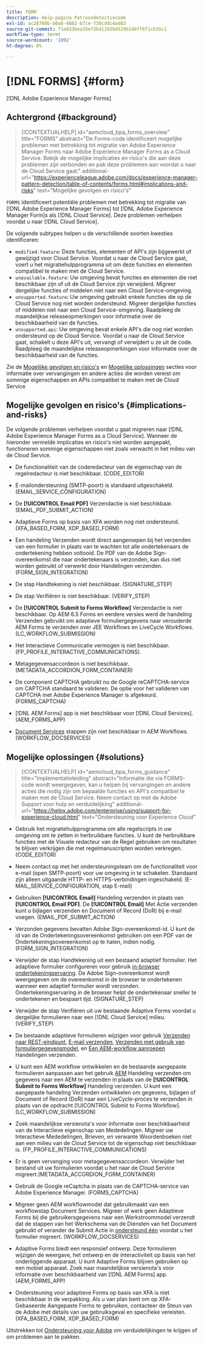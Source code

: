 ```yaml
---
title: FORM
description: Help-pagina Patroondetectiecode
exl-id: ac28760b-b0ab-4082-b7ce-730cddc4ad83
source-git-commit: f1e833bea35ef3b412936d529b14bff6f1cb35c1
workflow-type: tm+mt
source-wordcount: '1092'
ht-degree: 0%

---
```


# [!DNL FORMS] {#form}

[!DNL Adobe Experience Manager Forms]

## Achtergrond {#background}

>[!CONTEXTUALHELP]
>id="aemcloud_bpa_forms_overview"
>title="FORMS"
>abstract="De Forms-code identificeert mogelijke problemen met betrekking tot migratie van Adobe Experience Manager Forms naar Adobe Experience Manager Forms as a Cloud Service. Bekijk de mogelijke implicaties en risico&#39;s die aan deze problemen zijn verbonden en pak deze problemen aan voordat u naar de Cloud Service gaat."
>additional-url="https://experienceleague.adobe.com/docs/experience-manager-pattern-detection/table-of-contents/forms.html#implications-and-risks" text="Mogelijke gevolgen en risico&#39;s"

`FORMS` Identificeert potentiële problemen met betrekking tot migratie van [!DNL Adobe Experience Manager Forms] tot [!DNL Adobe Experience Manager Form]s als [!DNL Cloud Service]. Deze problemen verhelpen voordat u naar [!DNL Cloud Service].

De volgende subtypes helpen u de verschillende soorten kwesties identificeren:

* `modified.feature`: Deze functies, elementen of API&#39;s zijn bijgewerkt of gewijzigd voor Cloud Service. Voordat u naar de Cloud Service gaat, voert u het migratiehulpprogramma uit om deze functies en elementen compatibel te maken met de Cloud Service.
* `unavailable.feature`: Uw omgeving bevat functies en elementen die niet beschikbaar zijn of uit de Cloud Service zijn verwijderd. Migreer dergelijke functies of middelen niet naar een Cloud Service-omgeving.
* `unsupported.feature`: Uw omgeving gebruikt enkele functies die op de Cloud Service nog niet worden ondersteund. Migreer dergelijke functies of middelen niet naar een Cloud Service-omgeving. Raadpleeg de maandelijkse releaseopmerkingen voor informatie over de beschikbaarheid van de functies.
* `unsupported.api`: Uw omgeving bevat enkele API&#39;s die nog niet worden ondersteund op de Cloud Service. Voordat u naar de Cloud Service gaat, schakelt u deze API&#39;s uit, vervangt of verwijdert u ze uit de code. Raadpleeg de maandelijkse releaseopmerkingen voor informatie over de beschikbaarheid van de functies.

Zie de [Mogelijke gevolgen en risico&#39;s](#implications-and-risks) en [Mogelijke oplossingen](#solutions) secties voor informatie over vervangingen en andere acties die worden vereist om sommige eigenschappen en APIs compatibel te maken met de Cloud Service

## Mogelijke gevolgen en risico&#39;s {#implications-and-risks}

De volgende problemen verhelpen voordat u gaat migreren naar [!DNL Adobe Experience Manager Forms as a Cloud Service]. Wanneer de hieronder vermelde implicaties en risico&#39;s niet worden aangepakt, functioneren sommige eigenschappen niet zoals verwacht in het milieu van de Cloud Service.

* De functionaliteit van de coderedacteur van de eigenschap van de regelredacteur is niet beschikbaar. (CODE_EDITOR)

* E-mailondersteuning (SMTP-poort) is standaard uitgeschakeld. (EMAIL_SERVICE_CONFIGURATION)

* De **[!UICONTROL Email PDF]** Verzendactie is niet beschikbaar.(EMAIL_PDF_SUBMIT_ACTION)

* Adaptieve Forms op basis van XFA worden nog niet ondersteund. (XFA_BASED_FORM, XDP_BASED_FORM)

* Een handeling Verzenden wordt direct aangeroepen bij het verzenden van een formulier in plaats van te wachten tot alle ondertekenaars de ondertekening hebben voltooid. De PDF van de Adobe Sign-overeenkomst die naar ondertekenaars is verzonden, kan dus niet worden gebruikt of verwerkt door Handelingen verzenden. (FORM_SIGN_INTEGRATION)

* De stap Handtekening is niet beschikbaar. (SIGNATURE_STEP)

* De stap Verifiëren is niet beschikbaar. (VERIFY_STEP)

* De **[!UICONTROL Submit to Forms Workflow]** Verzendactie is niet beschikbaar. Op AEM 6.5 Forms en eerdere versies werd de handeling Verzenden gebruikt om adaptieve formuliergegevens naar verouderde AEM Forms te verzenden over JEE Workflows en LiveCycle Workflows. (LC_WORKFLOW_SUBMISSION)

* Het Interactieve Communicatie vermogen is niet beschikbaar.  (FP_PROFILE_INTERACTIVE_COMMUNICATIONS).

* Metagegevensaccordeon is niet beschikbaar. (METADATA_ACCORDION_FORM_CONTAINER)

* De component CAPTCHA gebruikt nu de Google reCAPTCHA-service om CAPTCHA standaard te valideren. De optie voor het valideren van CAPTCHA met Adobe Experience Manager is afgekeurd. (FORMS_CAPTCHA)

* [!DNL AEM Forms] app is niet beschikbaar voor [!DNL Cloud Services]. (AEM_FORMS_APP)

* [Document Services](https://experienceleague.adobe.com/docs/experience-manager-65/forms/install-aem-forms/osgi-installation/install-configure-document-services.html?lang=en#deployment-topology) stappen zijn niet beschikbaar in AEM Workflows. (WORKFLOW_DOCSERVICES)

## Mogelijke oplossingen {#solutions}

>[!CONTEXTUALHELP]
>id="aemcloud_bpa_forms_guidance"
>title="Implementatieleiding"
>abstract="Informatie die via FORMS-code wordt weergegeven, kan u helpen bij vervangingen en andere acties die nodig zijn om bepaalde functies en API&#39;s compatibel te maken met de Cloud Service. Neem contact op met de Adobe Support voor hulp en verduidelijking"
>additional-url="https://helpx.adobe.com/enterprise/using/support-for-experience-cloud.html" text="Ondersteuning voor Experience Cloud"

* Gebruik het migratiehulpprogramma om alle regelscripts in uw omgeving om te zetten in herbruikbare functies. U kunt de herbruikbare functies met de Visuele redacteur van de Regel gebruiken om resultaten te blijven verkrijgen die met regelmanuscripten worden verkregen. (CODE_EDITOR)

* Neem contact op met het ondersteuningsteam om de functionaliteit voor e-mail (open SMTP-poort) voor uw omgeving in te schakelen. Standaard zijn alleen uitgaande HTTP- en HTTPS-verbindingen ingeschakeld. (E-MAIL_SERVICE_CONFIGURATION, stap E-mail)

* Gebruiken **[!UICONTROL Email]** Handeling verzenden in plaats van **[!UICONTROL Email PDF]**. De **[!UICONTROL Email]** Met Actie verzenden kunt u bijlagen verzenden en Document of Record (DoR) bij e-mail voegen. (EMAIL_PDF_SUBMIT_ACTION)

* Verzonden gegevens bevatten Adobe Sign-overeenkomst-id. U kunt de id van de Ondertekeningsovereenkomst gebruiken om een PDF van de Ondertekeningsovereenkomst op te halen, indien nodig.  (FORM_SIGN_INTEGRATION)

* Verwijder de stap Handtekening uit een bestaand adaptief formulier. Het adaptieve formulier configureren voor gebruik [in-browser ondertekeningservaring](https://medium.com/adobetech/using-adobe-sign-to-e-sign-an-adaptive-form-heres-the-best-way-to-do-it-dc3e15f9b684). De Adobe Sign-overeenkomst wordt weergegeven om de overeenkomst in de browser te ondertekenen wanneer een adaptief formulier wordt verzonden. Ondertekeningservaring in de browser helpt de ondertekenaar sneller te ondertekenen en bespaart tijd. (SIGNATURE_STEP)

* Verwijder de stap Verifiëren uit uw bestaande Adaptive Forms voordat u dergelijke formulieren naar een [!DNL Cloud Service] milieu. (VERIFY_STEP)

* De bestaande adaptieve formulieren wijzigen voor gebruik [Verzenden naar REST-eindpunt](https://experienceleague.adobe.com/docs/experience-manager-forms-cloud-service/forms/create-an-adaptive-form/configure-submit-actions-and-metadata-submission/configuring-submit-actions.html#submit-to-rest-endpoint), [E-mail verzenden](https://experienceleague.adobe.com/docs/experience-manager-forms-cloud-service/forms/create-an-adaptive-form/configure-submit-actions-and-metadata-submission/configuring-submit-actions.html#send-email), [Verzenden met gebruik van formuliergegevensmodel](https://experienceleague.adobe.com/docs/experience-manager-forms-cloud-service/forms/create-an-adaptive-form/configure-submit-actions-and-metadata-submission/configuring-submit-actions.html#submit-using-form-data-model), en [Een AEM-workflow aanroepen](https://experienceleague.adobe.com/docs/experience-manager-forms-cloud-service/forms/create-an-adaptive-form/configure-submit-actions-and-metadata-submission/configuring-submit-actions.html#invoke-an-aem-workflow) Handelingen verzenden.

* U kunt een AEM workflow ontwikkelen en de bestaande aangepaste formulieren aanpassen aan het gebruik [AEM](https://experienceleague.adobe.com/docs/experience-manager-forms-cloud-service/forms/create-an-adaptive-form/configure-submit-actions-and-metadata-submission/configuring-submit-actions.html#invoke-an-aem-workflow) Handeling verzenden om gegevens naar een AEM te verzenden in plaats van de **[!UICONTROL Submit to Forms Workflow]** Handeling verzenden. U kunt een aangepaste handeling Verzenden ontwikkelen om gegevens, bijlagen of Document of Record (DoR) naar een LiveCycle-proces te verzenden in plaats van de opdracht [!UICONTROL Submit to Forms Workflow]. (LC_WORKFLOW_SUBMISSION)

* Zoek maandelijkse versienota&#39;s voor informatie over beschikbaarheid van de Interactieve eigenschap van Mededelingen. Migreer uw Interactieve Mededelingen, Brieven, en verwante Woordenboeken niet aan een milieu van de Cloud Service tot de eigenschap niet beschikbaar is. (FP_PROFILE_INTERACTIVE_COMMUNICATIONS)

* Er is geen vervanging voor metagegevensaccordeon. Verwijder het bestand uit uw formulieren voordat u het naar de Cloud Service migreert.(METADATA_ACCORDION_FORM_CONTAINER)

* Gebruik de Google reCaptcha in plaats van de CAPTCHA-service van Adobe Experience Manager. (FORMS_CAPTCHA)

* Migreer geen AEM workflowmodel dat gebruikmaakt van een workflowstap Document Services. Migreer of werk geen Adaptieve Forms bij die gebruikersgegevens naar een Werkstroommodel verzendt dat de stappen van het Werkschema van de Diensten van het Document gebruikt of verander de Submit Actie in [ondersteund één](https://experienceleague.adobe.com/docs/experience-manager-forms-cloud-service/forms/create-an-adaptive-form/configure-submit-actions-and-metadata-submission/configuring-submit-actions.html) voordat u het formulier migreert. (WORKFLOW_DOCSERVICES)

* Adaptive Forms biedt een responsief ontwerp. Deze formulieren wijzigen de weergave, het ontwerp en de interactiviteit op basis van het onderliggende apparaat. U kunt Adaptive Forms blijven gebruiken op een mobiel apparaat. Zoek naar maandelijkse versienota&#39;s voor informatie over beschikbaarheid van [!DNL AEM Forms] app. (AEM_FORMS_APP)

* Ondersteuning voor adaptieve Forms op basis van XFA is niet beschikbaar in de verpakking. Als u van plan bent om op XFA-Gebaseerde Aangepaste Forms te gebruiken, contacteer de Steun van de Adobe met details van uw gebruiksgeval en specifieke vereisten.(XFA_BASED_FORM, XDP_BASED_FORM)

Uitstrekken tot [Ondersteuning voor Adobe](https://helpx.adobe.com/enterprise/using/support-for-experience-cloud.html) om verduidelijkingen te krijgen of om problemen aan te pakken.
